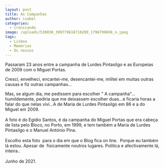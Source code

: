 ```yaml
---
layout: post
title: As Campanhas
author: isabel
categories:
  - cronicando
image: /uploads/530038_399779616710289_1796799698_n.jpeg
tags:
  - Lisboa
  - Memórias
  - Os nossos
---
```

Passaram 23 anos entre a campanha de Lurdes Pintasilgo e as Europeias de 2009 com o Miguel Portas.

Cresci, envelheci, encantei-me, desencantei-me, militei em muitas outras causas e fiz outras campanhas…

Mas, se algum dia, me pedissem para escolher " A campanha"…humildemente, pediria que me deixassem escolher duas…e ficaria horas a falar do que nelas vivi…A de Maria de Lurdes Pintasilgo em 86 e a do Miguel em 2009.<br><br>A foto é do Eg&iacute;dio Santos, é da campanha do Miguel Portas que era cabe&ccedil;a de lista pelo Bloco, no Porto, em 1999, e tem também a Maria de Lurdes Pintasilgo e o Manuel Ant&oacute;nio Pina.<br><br>Escolho esta foto&nbsp; para o dia em que o Blog fica on line.&nbsp; Porque eu também l&aacute; estou. Apesar de&nbsp; fisicamente noutros lugares. Politica e afectivamente l&aacute;, inteira..<br><br>Junho de 2021.
